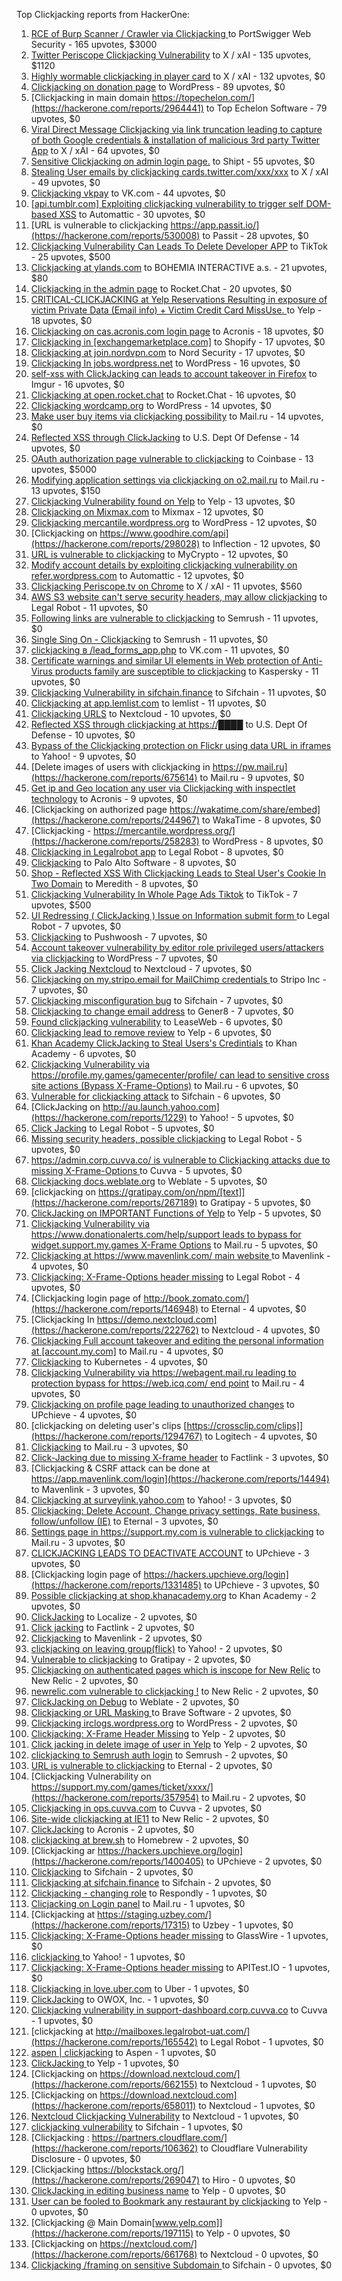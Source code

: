 Top Clickjacking reports from HackerOne:

1. [RCE of Burp  Scanner / Crawler via Clickjacking ](https://hackerone.com/reports/1274695) to PortSwigger Web Security - 165 upvotes, $3000
2. [Twitter Periscope Clickjacking Vulnerability](https://hackerone.com/reports/591432) to X / xAI - 135 upvotes, $1120
3. [Highly wormable clickjacking in player card](https://hackerone.com/reports/85624) to X / xAI - 132 upvotes, $0
4. [Clickjacking on donation page](https://hackerone.com/reports/921709) to WordPress - 89 upvotes, $0
5. [Clickjacking in main domain https://topechelon.com/](https://hackerone.com/reports/2964441) to Top Echelon Software - 79 upvotes, $0
6. [Viral Direct Message Clickjacking via link truncation leading to capture of both Google credentials & installation of malicious 3rd party Twitter App](https://hackerone.com/reports/643274) to X / xAI - 64 upvotes, $0
7. [Sensitive Clickjacking on admin login page.](https://hackerone.com/reports/389145) to Shipt - 55 upvotes, $0
8. [Stealing User emails by clickjacking cards.twitter.com/xxx/xxx](https://hackerone.com/reports/154963) to X / xAI - 49 upvotes, $0
9. [Clickjacking vkpay](https://hackerone.com/reports/374817) to VK.com - 44 upvotes, $0
10. [[api.tumblr.com] Exploiting clickjacking vulnerability to trigger self DOM-based XSS](https://hackerone.com/reports/953579) to Automattic - 30 upvotes, $0
11. [URL is vulnerable to clickjacking  https://app.passit.io/](https://hackerone.com/reports/530008) to Passit - 28 upvotes, $0
12. [Clickjacking Vulnerability Can Leads To Delete Developer APP](https://hackerone.com/reports/1416612) to TikTok - 25 upvotes, $500
13. [Clickjacking at ylands.com](https://hackerone.com/reports/405342) to BOHEMIA INTERACTIVE a.s. - 21 upvotes, $80
14. [Clickjacking in the admin page](https://hackerone.com/reports/728004) to Rocket.Chat - 20 upvotes, $0
15. [CRITICAL-CLICKJACKING at Yelp Reservations Resulting in exposure of victim Private Data (Email info) + Victim Credit Card MissUse. ](https://hackerone.com/reports/355859) to Yelp - 18 upvotes, $0
16. [Clickjacking on cas.acronis.com login page](https://hackerone.com/reports/971234) to Acronis - 18 upvotes, $0
17. [Clickjacking in [exchangemarketplace.com]](https://hackerone.com/reports/658217) to Shopify - 17 upvotes, $0
18. [Clickjacking at join.nordvpn.com](https://hackerone.com/reports/765955) to Nord Security - 17 upvotes, $0
19. [Clickjacking In jobs.wordpress.net](https://hackerone.com/reports/223024) to WordPress - 16 upvotes, $0
20. [self-xss with ClickJacking can leads to account takeover in Firefox](https://hackerone.com/reports/892289) to Imgur - 16 upvotes, $0
21. [Clickjacking at open.rocket.chat](https://hackerone.com/reports/1584034) to Rocket.Chat - 16 upvotes, $0
22. [Clickjacking wordcamp.org](https://hackerone.com/reports/230581) to WordPress - 14 upvotes, $0
23. [Make user buy items via clickjacking possibility](https://hackerone.com/reports/471967) to Mail.ru - 14 upvotes, $0
24. [Reflected XSS through ClickJacking](https://hackerone.com/reports/1171403) to U.S. Dept Of Defense - 14 upvotes, $0
25. [OAuth authorization page vulnerable to clickjacking](https://hackerone.com/reports/65825) to Coinbase - 13 upvotes, $5000
26. [Modifying application settings via clickjacking on o2.mail.ru](https://hackerone.com/reports/355774) to Mail.ru - 13 upvotes, $150
27. [Clickjacking Vulnerability found on Yelp](https://hackerone.com/reports/214087) to Yelp - 13 upvotes, $0
28. [Clickjacking on Mixmax.com](https://hackerone.com/reports/234713) to Mixmax - 12 upvotes, $0
29. [Clickjacking mercantile.wordpress.org](https://hackerone.com/reports/264125) to WordPress - 12 upvotes, $0
30. [Clickjacking on https://www.goodhire.com/api](https://hackerone.com/reports/298028) to Inflection - 12 upvotes, $0
31. [URL is vulnerable to clickjacking](https://hackerone.com/reports/712376) to MyCrypto - 12 upvotes, $0
32. [Modify account details by exploiting clickjacking vulnerability on refer.wordpress.com](https://hackerone.com/reports/765355) to Automattic - 12 upvotes, $0
33. [Clickjacking Periscope.tv on Chrome](https://hackerone.com/reports/198622) to X / xAI - 11 upvotes, $560
34. [AWS S3 website can't serve security headers, may allow clickjacking](https://hackerone.com/reports/149572) to Legal Robot - 11 upvotes, $0
35. [Following links are vulnerable to clickjacking](https://hackerone.com/reports/289246) to Semrush - 11 upvotes, $0
36. [Single Sing On - Clickjacking](https://hackerone.com/reports/299009) to Semrush - 11 upvotes, $0
37. [clickjacking в /lead_forms_app.php](https://hackerone.com/reports/294334) to VK.com - 11 upvotes, $0
38. [Certificate warnings and similar UI elements in Web protection of Anti-Virus products family are susceptible to clickjacking](https://hackerone.com/reports/463695) to Kaspersky - 11 upvotes, $0
39. [Clickjacking Vulnerability in sifchain.finance](https://hackerone.com/reports/1185949) to Sifchain - 11 upvotes, $0
40. [Clickjacking at  app.lemlist.com](https://hackerone.com/reports/1574017) to lemlist - 11 upvotes, $0
41. [Clickjacking URLS](https://hackerone.com/reports/1039805) to Nextcloud - 10 upvotes, $0
42. [Reflected XSS through clickjacking at https://████](https://hackerone.com/reports/1149144) to U.S. Dept Of Defense - 10 upvotes, $0
43. [Bypass of the Clickjacking protection on Flickr using data URL in iframes](https://hackerone.com/reports/7264) to Yahoo! - 9 upvotes, $0
44. [Delete images of users  with clickjacking in https://pw.mail.ru](https://hackerone.com/reports/675614) to Mail.ru - 9 upvotes, $0
45. [Get ip and Geo location any user via Clickjacking with inspectlet technology](https://hackerone.com/reports/998555) to Acronis - 9 upvotes, $0
46. [Clickjacking on authorized page https://wakatime.com/share/embed](https://hackerone.com/reports/244967) to WakaTime - 8 upvotes, $0
47. [Clickjacking - https://mercantile.wordpress.org/](https://hackerone.com/reports/258283) to WordPress - 8 upvotes, $0
48. [Clickjacking in Legalrobot app](https://hackerone.com/reports/270454) to Legal Robot - 8 upvotes, $0
49. [ Clickjacking](https://hackerone.com/reports/688546) to Palo Alto Software - 8 upvotes, $0
50. [Shop - Reflected  XSS  With  Clickjacking Leads to Steal User's Cookie  In Two Domain](https://hackerone.com/reports/1221942) to Meredith - 8 upvotes, $0
51. [Clickjacking Vulnerability In Whole Page Ads Tiktok](https://hackerone.com/reports/1418857) to TikTok - 7 upvotes, $500
52. [UI Redressing ( ClickJacking ) Issue on Information submit form ](https://hackerone.com/reports/163753) to Legal Robot - 7 upvotes, $0
53. [Clickjacking](https://hackerone.com/reports/200419) to Pushwoosh - 7 upvotes, $0
54. [Account takeover vulnerability by editor role privileged users/attackers via clickjacking](https://hackerone.com/reports/388254) to WordPress - 7 upvotes, $0
55. [Click Jacking Nextcloud](https://hackerone.com/reports/347782) to Nextcloud - 7 upvotes, $0
56. [Clickjacking on my.stripo.email for MailChimp credentials ](https://hackerone.com/reports/737625) to Stripo Inc - 7 upvotes, $0
57. [Clickjacking misconfiguration bug](https://hackerone.com/reports/1176104) to Sifchain - 7 upvotes, $0
58. [Clickjacking to change email address](https://hackerone.com/reports/783191) to Gener8 - 7 upvotes, $0
59. [Found clickjacking vulnerability](https://hackerone.com/reports/119828) to LeaseWeb - 6 upvotes, $0
60. [Clickjacking lead to remove review](https://hackerone.com/reports/965141) to Yelp - 6 upvotes, $0
61. [Khan Academy ClickJacking to Steal Users's Credintials](https://hackerone.com/reports/639682) to Khan Academy - 6 upvotes, $0
62. [Clickjacking Vulnerability via https://profile.my.games/gamecenter/profile/ can lead to sensitive cross site actions (Bypass X-Frame-Options)](https://hackerone.com/reports/974090) to Mail.ru - 6 upvotes, $0
63. [Vulnerable for clickjacking attack](https://hackerone.com/reports/1188639) to Sifchain - 6 upvotes, $0
64. [ClickJacking on http://au.launch.yahoo.com](https://hackerone.com/reports/1229) to Yahoo! - 5 upvotes, $0
65. [Click Jacking](https://hackerone.com/reports/163888) to Legal Robot - 5 upvotes, $0
66. [Missing security headers, possible clickjacking](https://hackerone.com/reports/64645) to Legal Robot - 5 upvotes, $0
67. [https://admin.corp.cuvva.co/ is vulnerable to Clickjacking attacks due to missing X-Frame-Options ](https://hackerone.com/reports/231434) to Cuvva - 5 upvotes, $0
68. [Clickjacking docs.weblate.org](https://hackerone.com/reports/223391) to Weblate - 5 upvotes, $0
69. [clickjacking on https://gratipay.com/on/npm/[text]](https://hackerone.com/reports/267189) to Gratipay - 5 upvotes, $0
70. [ClickJacking on IMPORTANT Functions of Yelp](https://hackerone.com/reports/305128) to Yelp - 5 upvotes, $0
71. [Clickjacking Vulnerability via https://www.donationalerts.com/help/support leads to bypass for widget.support.my.games X-Frame Options](https://hackerone.com/reports/1027192) to Mail.ru - 5 upvotes, $0
72. [Clickjacking at https://www.mavenlink.com/ main website ](https://hackerone.com/reports/14631) to Mavenlink - 4 upvotes, $0
73. [Clickjacking: X-Frame-Options header missing](https://hackerone.com/reports/163646) to Legal Robot - 4 upvotes, $0
74. [Clickjacking login page of http://book.zomato.com/](https://hackerone.com/reports/146948) to Eternal - 4 upvotes, $0
75. [Clickjacking In https://demo.nextcloud.com](https://hackerone.com/reports/222762) to Nextcloud - 4 upvotes, $0
76. [Clickjacking Full account takeover and editing the personal information at [account.my.com]](https://hackerone.com/reports/261652) to Mail.ru - 4 upvotes, $0
77. [Clickjacking](https://hackerone.com/reports/832593) to Kubernetes - 4 upvotes, $0
78. [Clickjacking Vulnerability via https://webagent.mail.ru leading to protection bypass for https://web.icq.com/ end point](https://hackerone.com/reports/918923) to Mail.ru - 4 upvotes, $0
79. [Clickjacking on profile page leading to unauthorized changes](https://hackerone.com/reports/1198907) to UPchieve - 4 upvotes, $0
80. [clickjacking on deleting user's clips [https://crossclip.com/clips]](https://hackerone.com/reports/1294767) to Logitech - 4 upvotes, $0
81. [Clickjacking](https://hackerone.com/reports/8724) to Mail.ru - 3 upvotes, $0
82. [Click-Jacking due to missing X-frame header](https://hackerone.com/reports/17664) to Factlink - 3 upvotes, $0
83. [Clickjacking & CSRF attack can be done at https://app.mavenlink.com/login](https://hackerone.com/reports/14494) to Mavenlink - 3 upvotes, $0
84. [Clickjacking at surveylink.yahoo.com](https://hackerone.com/reports/3578) to Yahoo! - 3 upvotes, $0
85. [Clickjacking: Delete Account, Change privacy settings, Rate business, follow/unfollow (IE)](https://hackerone.com/reports/338569) to Eternal - 3 upvotes, $0
86. [Settings page in https://support.my.com is vulnerable to clickjacking](https://hackerone.com/reports/667400) to Mail.ru - 3 upvotes, $0
87. [CLICKJACKING LEADS TO DEACTIVATE ACCOUNT](https://hackerone.com/reports/1301113) to UPchieve - 3 upvotes, $0
88. [Clickjacking login page of https://hackers.upchieve.org/login](https://hackerone.com/reports/1331485) to UPchieve - 3 upvotes, $0
89. [Possible clickjacking at shop.khanacademy.org](https://hackerone.com/reports/6370) to Khan Academy - 2 upvotes, $0
90. [ClickJacking](https://hackerone.com/reports/7862) to Localize - 2 upvotes, $0
91. [Click jacking](https://hackerone.com/reports/13550) to Factlink - 2 upvotes, $0
92. [Clickjacking](https://hackerone.com/reports/21110) to Mavenlink - 2 upvotes, $0
93. [clickjacking on leaving group(flick)](https://hackerone.com/reports/7745) to Yahoo! - 2 upvotes, $0
94. [Vulnerable to clickjacking](https://hackerone.com/reports/123782) to Gratipay - 2 upvotes, $0
95. [Clickjacking on authenticated pages which is inscope for New Relic](https://hackerone.com/reports/128645) to New Relic - 2 upvotes, $0
96. [newrelic.com vulnerable to clickjacking !](https://hackerone.com/reports/123126) to New Relic - 2 upvotes, $0
97. [ClickJacking on Debug](https://hackerone.com/reports/225555) to Weblate - 2 upvotes, $0
98. [Clickjacking or URL Masking ](https://hackerone.com/reports/204198) to Brave Software - 2 upvotes, $0
99. [Clickjacking irclogs.wordpress.org](https://hackerone.com/reports/267075) to WordPress - 2 upvotes, $0
100. [Clickjacking: X-Frame Header Missing](https://hackerone.com/reports/168358) to Yelp - 2 upvotes, $0
101. [Click jacking in delete image of user in Yelp](https://hackerone.com/reports/201848) to Yelp - 2 upvotes, $0
102. [clickjacking to Semrush auth login](https://hackerone.com/reports/318295) to Semrush - 2 upvotes, $0
103. [URL is vulnerable to clickjacking](https://hackerone.com/reports/337219) to Eternal - 2 upvotes, $0
104. [Clickjacking Vulnerability on https://support.my.com/games/ticket/xxxx/](https://hackerone.com/reports/357954) to Mail.ru - 2 upvotes, $0
105. [Clickjacking in ops.cuvva.com](https://hackerone.com/reports/583624) to Cuvva - 2 upvotes, $0
106. [Site-wide clickjacking at IE11](https://hackerone.com/reports/614947) to New Relic - 2 upvotes, $0
107. [ClickJacking](https://hackerone.com/reports/947690) to Acronis - 2 upvotes, $0
108. [clickjacking at  brew.sh](https://hackerone.com/reports/1245972) to Homebrew - 2 upvotes, $0
109. [Clickjacking ar https://hackers.upchieve.org/login](https://hackerone.com/reports/1400405) to UPchieve - 2 upvotes, $0
110. [Clickjacking](https://hackerone.com/reports/1206138) to Sifchain - 2 upvotes, $0
111. [	 Clickjacking at sifchain.finance](https://hackerone.com/reports/1212595) to Sifchain - 2 upvotes, $0
112. [Clickjacking - changing role](https://hackerone.com/reports/7924) to Respondly - 1 upvotes, $0
113. [Clicjacking on Login panel](https://hackerone.com/reports/8459) to Mail.ru - 1 upvotes, $0
114. [Clickjacking at https://staging.uzbey.com/](https://hackerone.com/reports/17315) to Uzbey - 1 upvotes, $0
115. [Clickjacking: X-Frame-Options header missing](https://hackerone.com/reports/27594) to GlassWire - 1 upvotes, $0
116. [clickjacking ](https://hackerone.com/reports/1207) to Yahoo! - 1 upvotes, $0
117. [Clickjacking: X-Frame-Options header missing](https://hackerone.com/reports/129650) to APITest.IO - 1 upvotes, $0
118. [Clickjacking in love.uber.com](https://hackerone.com/reports/137152) to Uber - 1 upvotes, $0
119. [ClickJacking](https://hackerone.com/reports/183127) to OWOX, Inc. - 1 upvotes, $0
120. [Clickjacking vulnerability in support-dashboard.corp.cuvva.co](https://hackerone.com/reports/231694) to Cuvva - 1 upvotes, $0
121. [clickjacking at http://mailboxes.legalrobot-uat.com/](https://hackerone.com/reports/165542) to Legal Robot - 1 upvotes, $0
122. [aspen | clickjacking](https://hackerone.com/reports/272387) to Aspen - 1 upvotes, $0
123. [ClickJacking ](https://hackerone.com/reports/179839) to Yelp - 1 upvotes, $0
124. [Clickjacking on https://download.nextcloud.com/](https://hackerone.com/reports/662155) to Nextcloud - 1 upvotes, $0
125. [Clickjacking on https://download.nextcloud.com](https://hackerone.com/reports/658011) to Nextcloud - 1 upvotes, $0
126. [Nextcloud Clickjacking Vulnerability](https://hackerone.com/reports/710996) to Nextcloud - 1 upvotes, $0
127. [clickjacking vulnerability](https://hackerone.com/reports/1199904) to Sifchain - 1 upvotes, $0
128. [Clickjacking : https://partners.cloudflare.com/](https://hackerone.com/reports/106362) to Cloudflare Vulnerability Disclosure - 0 upvotes, $0
129. [Clickjacking https://blockstack.org/](https://hackerone.com/reports/269047) to Hiro - 0 upvotes, $0
130. [ClickJacking in editing business name](https://hackerone.com/reports/227837) to Yelp - 0 upvotes, $0
131. [User can be fooled to Bookmark any restaurant by clickjacking](https://hackerone.com/reports/228295) to Yelp - 0 upvotes, $0
132. [Clickjacking @ Main Domain[www.yelp.com]](https://hackerone.com/reports/197115) to Yelp - 0 upvotes, $0
133. [Clickjacking on https://nextcloud.com/](https://hackerone.com/reports/661768) to Nextcloud - 0 upvotes, $0
134. [Clickjacking /framing on sensitive Subdomain ](https://hackerone.com/reports/1195209) to Sifchain - 0 upvotes, $0
